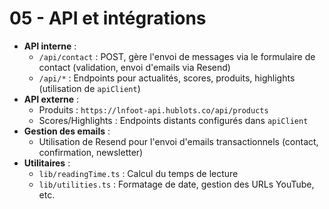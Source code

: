 # 05 - API et intégrations

- **API interne** :
  - `/api/contact` : POST, gère l'envoi de messages via le formulaire de contact (validation, envoi d'emails via Resend)
  - `/api/*` : Endpoints pour actualités, scores, produits, highlights (utilisation de `apiClient`)
- **API externe** :
  - Produits : `https://lnfoot-api.hublots.co/api/products`
  - Scores/Highlights : Endpoints distants configurés dans `apiClient`
- **Gestion des emails** :
  - Utilisation de Resend pour l'envoi d'emails transactionnels (contact, confirmation, newsletter)
- **Utilitaires** :
  - `lib/readingTime.ts` : Calcul du temps de lecture
  - `lib/utilities.ts` : Formatage de date, gestion des URLs YouTube, etc.
